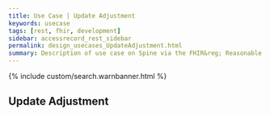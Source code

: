 ```yaml
---
title: Use Case | Update Adjustment
keywords: usecase
tags: [rest, fhir, development]
sidebar: accessrecord_rest_sidebar
permalink: design_usecases_UpdateAdjustment.html
summary: Description of use case on Spine via the FHIR&reg; Reasonable Adjustments API
---
```

{% include custom/search.warnbanner.html %}

## Update Adjustment
